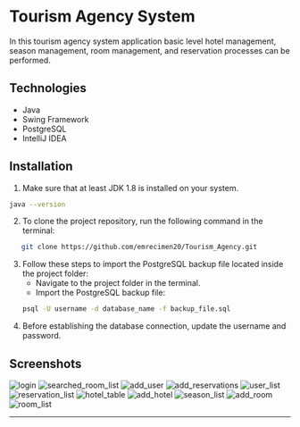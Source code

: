 # Tourism Agency System

In this tourism agency system  application basic level hotel management, season management, room management, and reservation processes can be performed.
## Technologies
* Java 
* Swing Framework
* PostgreSQL 
* IntelliJ IDEA 

## Installation

1. Make sure that at least JDK 1.8 is installed on your system.
```bash
java --version
```
2. To clone the project repository, run the following command in the terminal:
```bash
   git clone https://github.com/emrecimen20/Tourism_Agency.git
   ```
3. Follow these steps to import the PostgreSQL backup file located inside the project folder:
    *  Navigate to the project folder in the terminal.
    * Import the PostgreSQL backup file:
   ```bash
   psql -U username -d database_name -f backup_file.sql
   ```
4. Before establishing the database connection, update the username and password.

## Screenshots

![login](screenshots/Login.png) ![searched_room_list](screenshots/SearchedRoomList.png)
![add_user](screenshots/addUser.png) ![add_reservations](screenshots/AddReservation.png)
![user_list](screenshots/UserList.png) ![reservation_list](screenshots/ReservationList.png)
![hotel_table](screenshots/HotelsList.png) ![add_hotel](screenshots/addHotel.png)
![season_list](screenshots/SeasonList.png) ![add_room](screenshots/addRoom.png)
![room_list](screenshots/RoomList.png) 




------------------------------------------------------------------------------------------------------
